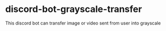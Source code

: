 # discord-bot-grayscale-transfer
This discord bot can transfer image or video sent from user into grayscale

